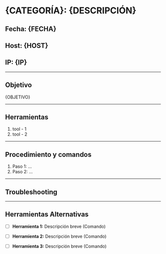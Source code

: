 # {CATEGORÍA}: {DESCRIPCIÓN}

## Fecha: {FECHA}
## Host: {HOST}
## IP: {IP}

---

## Objetivo
{OBJETIVO}

---
## Herramientas
1. tool - 1 
2. tool - 2
---
## Procedimiento y comandos
1. Paso 1: ...
2. Paso 2: ...

---
## Troubleshooting

---

## Herramientas Alternativas
- [ ] **Herramienta 1:** Descripción breve (Comando)
- [ ] **Herramienta 2:** Descripción breve (Comando)
- [ ] **Herramienta 3:** Descripción breve (Comando)

